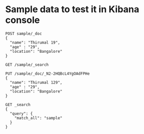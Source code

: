 # Sample data to test it in Kibana console

	POST sample/_doc
	{
	  "name": "Thirumal 19",
	  "age" : "29",
	  "location": "Bangalore"
	}
	
	GET /sample/_search
	
	PUT /sample/_doc/_N2-2HQBcL4YgOAdFPHe
	{
	  "name": "Thirumal 129",
	  "age" : "29",
	  "location": "Bangalore"
	}
	
	GET _search
	{
	  "query": {
	    "match_all": "sample"
	  }
	}